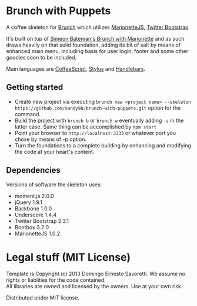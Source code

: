 # Brunch with Puppets
A coffee skeleton for [Brunch](http://brunch.io/) which utilizes [MarionetteJS](http://marionettejs.com/), [Twitter Bootstrap](http://twitter.github.io/bootstrap/)

It's built on top of [Simeon Bateman's Brunch with Marionette](https://github.com/SimbCo/brunch-with-marionette) and as such draws heavily
on that solid foundation, adding its bit of salt by means of enhanced main menu, including basis for user login, footer and some other goodies
soon to be included.

Main languages are [CoffeeScript](http://coffeescript.org/),
[Stylus](http://learnboost.github.com/stylus/) and
[Handlebars](http://handlebarsjs.com/).

## Getting started
* Create new project via executing `brunch new <project name> --skeleton https://github.com/sandy98/brunch-with-puppets.git` option for the command.
* Build the project with `brunch b` or `brunch w` eventually adding `-s` in the latter case. Same thing can be accomplished by `npm start`
* Point your browser to `http://localhost:3333` or whatever port you chose by means of -p option.
* Turn the foundations to a complete building by enhancing and modifying the code at your heart's content.

## Dependencies
Versions of software the skeleton uses:

* moment.js 2.0.0
* jQuery 1.9.1
* Backbone 1.0.0
* Underscore 1.4.4
* Twitter Bootstrap 2.3.1
* Bootbox 3.2.0
* MarionetteJS 1.0.2

# Legal stuff (MIT License)
Template is Copyright (c) 2013 Domingo Ernesto Savoretti.  We assume no rights or liablities for the code contained.  
All libraries are owned and licensed by the owners.  Use at your own risk.

Distributed under MIT license.
